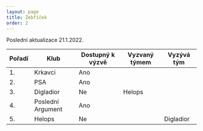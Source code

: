 ```yaml
---
layout: page
title: Žebříček
order: 2
---
```


Poslední aktualizace 21.1.2022.

| Pořadí | Klub              | Dostupný k výzvě | Vyzvaný týmem     | Vyzývá tým |
| ------ | ----------------- | ---------------- | -------------     | ---------- |
| 1.     | Krkavci           | Ano              |                   |            |
| 2.     | PSA               | Ano              |                   |            |
| 3.     | Digladior         | Ne               | Helops            |            |
| 4.     | Poslední Argument | Ano              |                   |            |
| 5.     | Helops            | Ne               |                   | Digladior  |